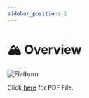 ```yaml
---
sidebar_position: 1
---
```


# 🏔️ Overview

![Flatburn](@site/static/files/overview/exploded.png)

Click [here](https://github.com/MIT-Senseable-City-Lab/flatburn-lte/blob/main/documentation/content/_files/overview/exploded_view.pdf) for PDF File.
